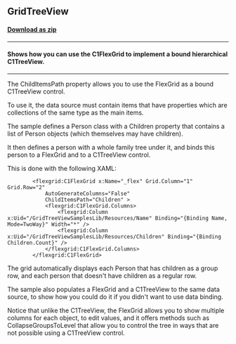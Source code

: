 ## GridTreeView
#### [Download as zip](https://downgit.github.io/#/home?url=https://github.com/GrapeCity/ComponentOne-UWP-Samples/tree/master/\C1.UWP.FlexGrid\VB\GridTreeView)
____
#### Shows how you can use the C1FlexGrid to implement a bound hierarchical C1TreeView.
____
The ChildItemsPath property allows you to use the FlexGrid as a bound C1TreeView 
control.

To use it, the data source must contain items that have properties which are 
collections of the same type as the main items.
	
The sample defines a Person class with a Children property that contains 
a list of Person objects (which themselves may have children). 

It then defines a person with a whole family tree under it, and binds this person
to a FlexGrid and to a C1TreeView control.

This is done with the following XAML:

```
        <flexgrid:C1FlexGrid x:Name="_flex" Grid.Column="1" Grid.Row="2" 
            AutoGenerateColumns="False" 
            ChildItemsPath="Children" >
            <flexgrid:C1FlexGrid.Columns>
                <flexgrid:Column x:Uid="/GridTreeViewSamplesLib/Resources/Name" Binding="{Binding Name, Mode=TwoWay}" Width="*" />
                <flexgrid:Column x:Uid="/GridTreeViewSamplesLib/Resources/Children" Binding="{Binding Children.Count}" />
            </flexgrid:C1FlexGrid.Columns>
        </flexgrid:C1FlexGrid>
```
The grid automatically displays each Person that has children as a group row, and each 
person that doesn't have children as a regular row.

The sample also populates a FlexGrid and a C1TreeView to the same data source, to show
how you could do it if you didn't want to use data binding.

Notice that unlike the C1TreeView, the FlexGrid allows you to show multiple columns for each
object, to edit values, and it offers methods such as CollapseGroupsToLevel that allow you 
to control the tree in ways that are not possible using a C1TreeView control.

